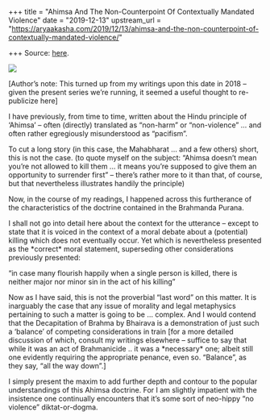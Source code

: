 +++
title = "Ahimsa And The Non-Counterpoint Of Contextually Mandated Violence"
date = "2019-12-13"
upstream_url = "https://aryaakasha.com/2019/12/13/ahimsa-and-the-non-counterpoint-of-contextually-mandated-violence/"

+++
Source: [here](https://aryaakasha.com/2019/12/13/ahimsa-and-the-non-counterpoint-of-contextually-mandated-violence/).

![](https://aryaakasha.files.wordpress.com/2019/12/1_42y2awina2eoy8bo-dxu1w.png?w=1024)

\[Author’s note: This turned up from my writings upon this date in 2018
– given the present series we’re running, it seemed a useful thought to
re-publicize here\]  
  
I have previously, from time to time, written about the Hindu principle
of ‘Ahimsa’ – often (directly) translated as “non-harm” or
“non-violence” … and often rather egregiously misunderstood as
“pacifism”.

To cut a long story (in this case, the Mahabharat … and a few others)
short, this is not the case. (to quote myself on the subject: “Ahimsa
doesn’t mean you’re not allowed to kill them … it means you’re supposed
to give them an opportunity to surrender first” – there’s rather more to
it than that, of course, but that nevertheless illustrates handily the
principle)

Now, in the course of my readings, I happened across this furtherance of
the characteristics of the doctrine contained in the Brahmanda Purana.

I shall not go into detail here about the context for the utterance –
except to state that it is voiced in the context of a moral debate about
a (potential) killing which does not eventually occur. Yet which is
nevertheless presented as the \*correct\* moral statement, superseding
other considerations previously presented:

“in case many flourish happily when a single person is killed, there is
neither major nor minor sin in the act of his killing”

Now as I have said, this is not the proverbial “last word” on this
matter. It is inarguably the case that any issue of morality and legal
metaphysics pertaining to such a matter is going to be … complex. And I
would contend that the Decapitation of Brahma by Bhairava is a
demonstration of just such a ‘balance’ of competing considerations in
train \[for a more detailed discussion of which, consult my writings
elsewhere – suffice to say that while it was an act of Brahmanicide ..
it was a \*necessary\* one; albeit still one evidently requiring the
appropriate penance, even so. “Balance”, as they say, “all the way
down”.\]

I simply present the maxim to add further depth and contour to the
popular understandings of this Ahimsa doctrine. For I am slightly
impatient with the insistence one continually encounters that it’s some
sort of neo-hippy “no violence” diktat-or-dogma.
